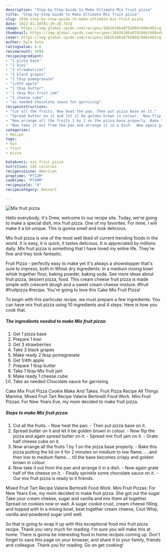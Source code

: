 ```yaml
---
description: "Step-by-Step Guide to Make Ultimate Mix fruit pizza"
title: "Step-by-Step Guide to Make Ultimate Mix fruit pizza"
slug: 2016-step-by-step-guide-to-make-ultimate-mix-fruit-pizza
date: 2022-01-30T01:39:29.743Z
image: https://img-global.cpcdn.com/recipes/16b2b186a879280d/680x482cq70/mix-fruit-pizza-recipe-main-photo.jpg
thumbnail: https://img-global.cpcdn.com/recipes/16b2b186a879280d/680x482cq70/mix-fruit-pizza-recipe-main-photo.jpg
cover: https://img-global.cpcdn.com/recipes/16b2b186a879280d/680x482cq70/mix-fruit-pizza-recipe-main-photo.jpg
author: Kyle Soto
ratingvalue: 4.6
reviewcount: 2094
recipeingredient:
- "1 pizza base"
- "1 kiwi"
- "3 strawberries"
- "3 black grapes"
- "2 tbsp pomegranate"
- "1/4th apple"
- "1 tbsp butter"
- "1 tbsp Mix fruit jam"
- "1 cheese cube"
- "as needed Chocolate sauce for garnising"
recipeinstructions:
- "Cut all the fruits. Now heat the pan. Then put pizza base on it."
- "Spread butter on it and let it be golden brown in colour.  Now flip the pizza and again spread butter on it. Spread mix fruit jam on it. Grate half cheese cube on it."
- "Now arrange all the fruits 1 by 1 on the pizza base properly. Bake this pizza putting the lid on it for 2 minutes on medium to low flame......and then low to medium flame.... till the base becomes crispy and golden brown in colour."
- "Now take it out from the pan and arrange it in a dish.  Now again grate half of the cheese on it. Finally sprinkle some chocolate sauce on it. Our mix fruit pizza is ready to it friends."
categories:
- Recipe
tags:
- mix
- fruit
- pizza

katakunci: mix fruit pizza 
nutrition: 245 calories
recipecuisine: American
preptime: "PT12M"
cooktime: "PT49M"
recipeyield: "4"
recipecategory: Dessert

---
```



![Mix fruit pizza](https://img-global.cpcdn.com/recipes/16b2b186a879280d/680x482cq70/mix-fruit-pizza-recipe-main-photo.jpg)

Hello everybody, it's Drew, welcome to our recipe site. Today, we're going to make a special dish, mix fruit pizza. One of my favorites. For mine, I will make it a bit unique. This is gonna smell and look delicious.

Mix fruit pizza is one of the most well liked of current trending foods in the world. It is easy, it is quick, it tastes delicious. It is appreciated by millions daily. Mix fruit pizza is something that I have loved my entire life. They're fine and they look fantastic.

Fruit Pizza - perfectly easy to make yet it&#39;s always a showstopper that&#39;s sure to impress, both in Whisk dry ingredients: In a medium mixing bowl whisk together flour, baking powder, baking soda. See more ideas about fruit pizza, dessert pizza, food. This cream cheese fruit pizza is made simple with crescent dough and a sweet cream cheese mixture. #fruit #fruitpizza #recipe. You&#39;re going to love this Cake Mix Fruit Pizza!


To begin with this particular recipe, we must prepare a few ingredients. You can have mix fruit pizza using 10 ingredients and 4 steps. Here is how you cook that.

<!--inarticleads1-->

##### The ingredients needed to make Mix fruit pizza:

1. Get 1 pizza base
1. Prepare 1 kiwi
1. Get 3 strawberries
1. Take 3 black grapes
1. Make ready 2 tbsp pomegranate
1. Get 1/4th apple
1. Prepare 1 tbsp butter
1. Take 1 tbsp Mix fruit jam
1. Make ready 1 cheese cube
1. Take as needed Chocolate sauce for garnising


Cake Mix Fruit Pizza Cookie Make And Takes. Fruit Pizza Recipe All Things Mamma. Mixed Fruit Tart Recipe Valerie Bertinelli Food Work. Mini Fruit Pizzas: For New Years Eve, my mom decided to make fruit pizza. 

<!--inarticleads2-->

##### Steps to make Mix fruit pizza:

1. Cut all the fruits. - Now heat the pan. - Then put pizza base on it.
1. Spread butter on it and let it be golden brown in colour.  - Now flip the pizza and again spread butter on it. - Spread mix fruit jam on it. - Grate half cheese cube on it.
1. Now arrange all the fruits 1 by 1 on the pizza base properly. - Bake this pizza putting the lid on it for 2 minutes on medium to low flame......and then low to medium flame.... till the base becomes crispy and golden brown in colour.
1. Now take it out from the pan and arrange it in a dish.  - Now again grate half of the cheese on it. - Finally sprinkle some chocolate sauce on it. - Our mix fruit pizza is ready to it friends.


Mixed Fruit Tart Recipe Valerie Bertinelli Food Work. Mini Fruit Pizzas: For New Years Eve, my mom decided to make fruit pizza. She got out the sugar Take your cream cheese, sugar and vanilla and mix them all together. Spread on cookies now or wait. A sugar cookie crust, cream cheese filling and topped with In a mixing bowl, beat together cream cheese, Cool Whip, vanilla and powdered sugar until well. 

So that is going to wrap it up with this exceptional food mix fruit pizza recipe. Thank you very much for reading. I'm sure you will make this at home. There is gonna be interesting food in home recipes coming up. Don't forget to save this page on your browser, and share it to your family, friends and colleague. Thank you for reading. Go on get cooking!
